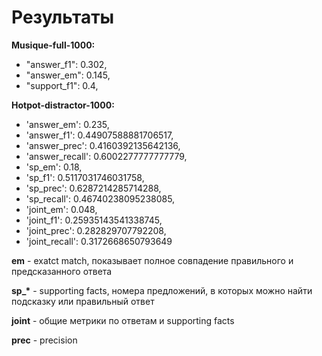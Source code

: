 # Результаты
__Musique-full-1000:__
- "answer_f1": 0.302,
- "answer_em": 0.145,
- "support_f1": 0.4,

__Hotpot-distractor-1000:__
- 'answer_em': 0.235,
- 'answer_f1': 0.44907588881706517,
- 'answer_prec': 0.4160392135642136,
- 'answer_recall': 0.6002277777777779,
- 'sp_em': 0.18,
- 'sp_f1': 0.5117031746031758,
- 'sp_prec': 0.6287214285714288,
- 'sp_recall': 0.46740238095238085,
- 'joint_em': 0.048,
- 'joint_f1': 0.25935143541338745,
- 'joint_prec': 0.282829707792208,
- 'joint_recall': 0.3172668650793649

__em__ - exatct match, показывает полное совпадение правильного и предсказанного ответа

__sp\_*__ - supporting facts, номера предложений, в которых можно найти подсказку или правильный ответ

__joint__ - общие метрики по ответам и supporting facts

__prec__ - precision
